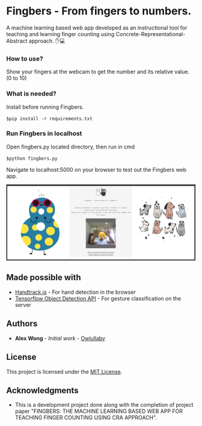 # Fingbers - From fingers to numbers.

A machine learning based web app developed as an instructional tool for teaching and learning finger counting using Concrete-Representational-Abstract approach. :hand::computer:


### How to use?

Show your fingers at the webcam to get the number and its relative value. (0 to 10)


### What is needed?

Install before running Fingbers.

```
$pip install -r requirements.txt
```

### Run Fingbers in localhost

Open fingbers.py located directory, then run in cmd

```
$python fingbers.py
```
Navigate to localhost:5000 on your browser to test out the Fingbers web app.

![screenshots](screenshots/ss.jpg)


## Made possible with

* [Handtrack.js](https://victordibia.github.io/handtrack.js/#/) - For hand detection in the browser
* [Tensorflow Object Detection API](https://github.com/tensorflow/models/tree/master/research/object_detection) - For gesture classification on the server


## Authors

* **Alex Wong** - *Initial work* - [Owlullaby](https://github.com/Owlullaby)


## License

This project is licensed under the [MIT License](https://github.com/Owlullaby/Fingbers/blob/master/LICENSE). 


## Acknowledgments

* This is a development project done along with the completion of project paper "FINGBERS: THE MACHINE LEARNING BASED WEB APP FOR TEACHING FINGER COUNTING USING CRA APPROACH".

